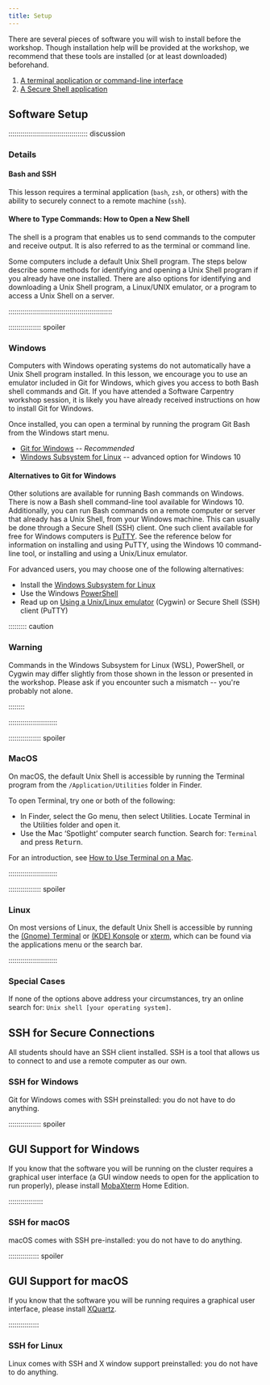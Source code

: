 ```yaml
---
title: Setup
---
```


There are several pieces of software you will wish to install before the
workshop. Though installation help will be provided at the workshop, we
recommend that these tools are installed (or at least downloaded) beforehand.

1. [A terminal application or command-line interface](
   #where-to-type-commands-how-to-open-a-new-shell)
2. [A Secure Shell application](#ssh-for-secure-connections)



## Software Setup

::::::::::::::::::::::::::::::::::::::: discussion

### Details

#### Bash and SSH

This lesson requires a terminal application (`bash`, `zsh`, or others) with
the ability to securely connect to a remote machine (`ssh`).


#### Where to Type Commands: How to Open a New Shell

The shell is a program that enables us to send commands to the computer and
receive output. It is also referred to as the terminal or command line.

Some computers include a default Unix Shell program. The steps below describe
some methods for identifying and opening a Unix Shell program if you already
have one installed. There are also options for identifying and downloading a
Unix Shell program, a Linux/UNIX emulator, or a program to access a Unix Shell
on a server.

:::::::::::::::::::::::::::::::::::::::::::::::::::

:::::::::::::::: spoiler

### Windows

Computers with Windows operating systems do not automatically have a Unix Shell
program installed. In this lesson, we encourage you to use an emulator included
in Git for Windows, which gives you access to both Bash shell commands and Git.
If you have attended a Software Carpentry workshop session, it is likely you
have already received instructions on how to install Git for Windows.

Once installed, you can open a terminal by running the program Git Bash from
the Windows start menu.

* [Git for Windows][git4win] -- *Recommended*
* [Windows Subsystem for Linux][ms-wsl] -- advanced option for Windows 10

#### Alternatives to Git for Windows

Other solutions are available for running Bash commands on Windows. There is
now a Bash shell command-line tool available for Windows 10. Additionally,
you can run Bash commands on a remote computer or server that already has a
Unix Shell, from your Windows machine. This can usually be done through a
Secure Shell (SSH) client. One such client available for free for Windows
computers is [PuTTY][putty]. See the reference below for information on
installing and using PuTTY, using the Windows 10 command-line tool, or
installing and using a Unix/Linux emulator.

For advanced users, you may choose one of the following alternatives:

* Install the [Windows Subsystem for Linux][ms-wsl]
* Use the Windows [PowerShell][ms-shell]
* Read up on [Using a Unix/Linux emulator][unix-emulator] (Cygwin) or Secure
  Shell (SSH) client (PuTTY)

::::::::: caution

### Warning

Commands in the Windows Subsystem for Linux (WSL), PowerShell, or Cygwin
may differ slightly from those shown in the lesson or presented in the
workshop. Please ask if you encounter such a mismatch -- you're
probably not alone.

::::::::

::::::::::::::::::::::::

:::::::::::::::: spoiler

### MacOS

On macOS, the default Unix Shell is accessible by running the Terminal program
from the `/Application/Utilities` folder in Finder.

To open Terminal, try one or both of the following:

* In Finder, select the Go menu, then select Utilities. Locate Terminal in the
  Utilities folder and open it.
* Use the Mac ‘Spotlight’ computer search function. Search for: `Terminal` and
  press <kbd>Return</kbd>.

For an introduction, see [How to Use Terminal on a Mac][mac-terminal].

::::::::::::::::::::::::


:::::::::::::::: spoiler

### Linux

On most versions of Linux, the default Unix Shell is accessible by running the
[(Gnome) Terminal](https://help.gnome.org/users/gnome-terminal/stable/) or
[(KDE) Konsole](https://konsole.kde.org/) or
[xterm](https://en.wikipedia.org/wiki/Xterm), which can be found via the
applications menu or the search bar.

::::::::::::::::::::::::


### Special Cases

If none of the options above address your circumstances, try an online search
for: `Unix shell [your operating system]`.


## SSH for Secure Connections

All students should have an SSH client installed. SSH is a tool that allows us
to connect to and use a remote computer as our own.

### SSH for Windows

Git for Windows comes with SSH preinstalled: you do not have to do anything.

:::::::::::::::: spoiler

## GUI Support for Windows

If you know that the software you will be running on the cluster requires a
graphical user interface (a GUI window needs to open for the application to
run properly), please install [MobaXterm](https://mobaxterm.mobatek.net) Home
Edition.


:::::::::::::::::

### SSH for macOS

macOS comes with SSH pre-installed: you do not have to do anything.

::::::::::::::: spoiler

## GUI Support for macOS

If you know that the software you will be running requires a graphical user
interface, please install [XQuartz](https://www.xquartz.org).


:::::::::::::::

### SSH for Linux

Linux comes with SSH and X window support preinstalled: you do not have to do
anything.

<!-- links -->
[git4win]: https://gitforwindows.org/
[mac-terminal]: https://www.macworld.co.uk/feature/mac-software/how-use-terminal-on-mac-3608274/
[ms-wsl]: https://docs.microsoft.com/en-us/windows/wsl/install-win10
[ms-shell]: https://docs.microsoft.com/en-us/powershell/scripting/learn/remoting/ssh-remoting-in-powershell-core?view=powershell-7
[mobax-gen]: https://mobaxterm.mobatek.net/documentation.html
[putty]: https://www.chiark.greenend.org.uk/~sgtatham/putty/
[unix-emulator]: https://www.cygwin.com/
[wsl]: https://docs.microsoft.com/en-us/windows/wsl/install-win10
